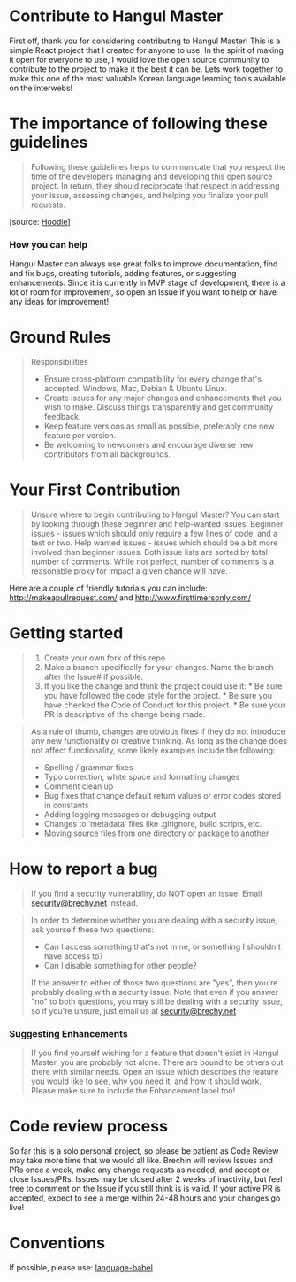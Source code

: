 # Contribute to Hangul Master

First off, thank you for considering contributing to Hangul Master! This is a simple React project that I created for anyone to use. In the spirit
of making it open for everyone to use, I would love the open source community to contribute to the project to make it the best it can be. Lets work 
together to make this one of the most valuable Korean language learning tools available on the interwebs!

# The importance of following these guidelines
>Following these guidelines helps to communicate that you respect the time of the developers managing and developing this open source project. In return, they should reciprocate that respect in addressing your issue, assessing changes, and helping you finalize your pull requests.

[source: [Hoodie](https://github.com/hoodiehq/hoodie/blob/master/CONTRIBUTING.md)]

### How you can help
Hangul Master can always use great folks to improve documentation, find and fix bugs, creating tutorials, adding features, or suggesting enhancements. Since it is currently in MVP stage of development, there is a lot of room for improvement, so open an Issue if you want to help or have any ideas for improvement!

# Ground Rules

> Responsibilities
> * Ensure cross-platform compatibility for every change that's accepted. Windows, Mac, Debian & Ubuntu Linux.
> * Create issues for any major changes and enhancements that you wish to make. Discuss things transparently and get community feedback.
> * Keep feature versions as small as possible, preferably one new feature per version.
> * Be welcoming to newcomers and encourage diverse new contributors from all backgrounds.

# Your First Contribution

> Unsure where to begin contributing to Hangul Master? You can start by looking through these beginner and help-wanted issues:
> Beginner issues - issues which should only require a few lines of code, and a test or two.
> Help wanted issues - issues which should be a bit more involved than beginner issues.
> Both issue lists are sorted by total number of comments. While not perfect, number of comments is a reasonable proxy for impact a given change will have.

Here are a couple of friendly tutorials you can include: http://makeapullrequest.com/ and http://www.firsttimersonly.com/

# Getting started

>1. Create your own fork of this repo
>2. Make a branch specifically for your changes. Name the branch after the Issue# if possible. 
>3. If you like the change and think the project could use it:
    * Be sure you have followed the code style for the project.
    * Be sure you have checked the Code of Conduct for this project.
    * Be sure your PR is descriptive of the change being made. 

>As a rule of thumb, changes are obvious fixes if they do not introduce any new functionality or creative thinking. As long as the change does not affect functionality, some likely examples include the following:
>* Spelling / grammar fixes
>* Typo correction, white space and formatting changes
>* Comment clean up
>* Bug fixes that change default return values or error codes stored in constants
>* Adding logging messages or debugging output
>* Changes to ‘metadata’ files like .gitignore, build scripts, etc.
>* Moving source files from one directory or package to another

# How to report a bug
> If you find a security vulnerability, do NOT open an issue. Email security@brechy.net instead.

> In order to determine whether you are dealing with a security issue, ask yourself these two questions:
> * Can I access something that's not mine, or something I shouldn't have access to?
> * Can I disable something for other people?
>
> If the answer to either of those two questions are "yes", then you're probably dealing with a security issue. Note that even if you answer "no" to both questions, you may still be dealing with a security issue, so if you're unsure, just email us at security@brechy.net

### Suggesting Enhancements

> If you find yourself wishing for a feature that doesn't exist in Hangul Master, you are probably not alone. There are bound to be others out there with similar needs. Open an issue which describes the feature you would like to see, why you need it, and how it should work. Please make sure to include the Enhancement label too!

# Code review process
So far this is a solo personal project, so please be patient as Code Review may take more time that we would all like. Brechin will review Issues and PRs once a week, make any change requests as needed, and accept or close Issues/PRs. Issues may be closed after 2 weeks of inactivity, but feel free to comment on the Issue if you still think is is valid. If your active PR is accepted, expect to see a merge within 24-48 hours and your changes go live!

# Conventions

If possible, please use: 
[language-babel](https://atom.io/packages/language-babel)

